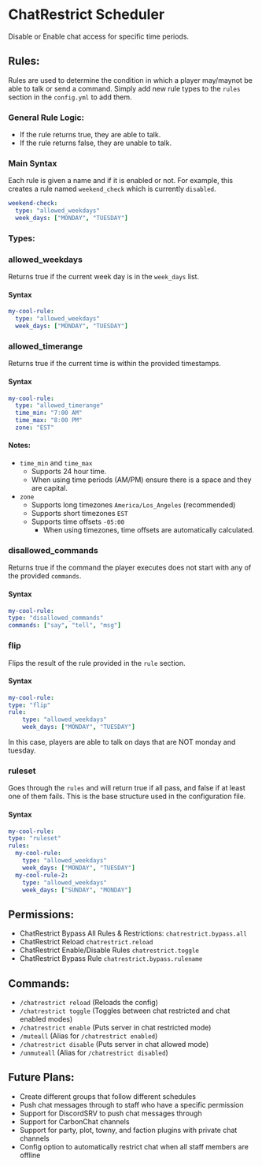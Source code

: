 # ChatRestrict Scheduler
Disable or Enable chat access for specific time periods.

## Rules:
Rules are used to determine the condition in which a player may/maynot be able to talk or send a command.
Simply add new rule types to the ``rules`` section in the ``config.yml`` to add them.

### General Rule Logic:
- If the rule returns true, they are able to talk.
- If the rule returns false, they are unable to talk.

### Main Syntax
Each rule is given a name and if it is enabled or not.
For example, this creates a rule named ``weekend_check`` which is currently ``disabled``.
```yaml
weekend-check:
  type: "allowed_weekdays"
  week_days: ["MONDAY", "TUESDAY"]
```

### Types:

### allowed_weekdays
Returns true if the current week day is in the ``week_days`` list.
#### Syntax
```yaml
my-cool-rule:
  type: "allowed_weekdays"
  week_days: ["MONDAY", "TUESDAY"]
```

### allowed_timerange
Returns true if the current time is within the provided timestamps. 

#### Syntax
```yaml
my-cool-rule:
  type: "allowed_timerange"
  time_min: "7:00 AM"
  time_max: "8:00 PM"
  zone: "EST"
```
#### Notes:
- ``time_min`` and ``time_max`` 
  - Supports 24 hour time.
  - When using time periods (AM/PM) ensure there is a space and they are capital.
- ``zone``
  - Supports long timezones ``America/Los_Angeles`` (recommended)
  - Supports short timezones ``EST``
  - Supports time offsets ``-05:00``
    - When using timezones, time offsets are automatically calculated.

### disallowed_commands
Returns true if the command the player executes does not start with any of the provided ``commands``.
#### Syntax
  ```yaml
my-cool-rule:
  type: "disallowed_commands"
  commands: ["say", "tell", "msg"]
```

### flip
Flips the result of the rule provided in the ``rule`` section.
#### Syntax
```yaml
my-cool-rule:
type: "flip"
rule:
    type: "allowed_weekdays"
    week_days: ["MONDAY", "TUESDAY"]
```
In this case, players are able to talk on days that are NOT monday and tuesday.

### ruleset
Goes through the ``rules`` and will return true if all pass, and false if at least one of them fails.
This is the base structure used in the configuration file.
#### Syntax
```yaml
my-cool-rule:
type: "ruleset"
rules:
  my-cool-rule:
    type: "allowed_weekdays"
    week_days: ["MONDAY", "TUESDAY"]
  my-cool-rule-2:
    type: "allowed_weekdays"  
    week_days: ["SUNDAY", "MONDAY"]
```

## Permissions:

- ChatRestrict Bypass All Rules & Restrictions: `chatrestrict.bypass.all`
- ChatRestrict Reload `chatrestrict.reload`
- ChatRestrict Enable/Disable Rules `chatrestrict.toggle`
- ChatRestrict Bypass Rule `chatrestrict.bypass.rulename`

## Commands:

- `/chatrestrict reload` (Reloads the config)
- `/chatrestrict toggle` (Toggles between chat restricted and chat enabled modes)
- `/chatrestrict enable` (Puts server in chat restricted mode)
- `/muteall` (Alias for `/chatrestrict enabled`)
- `/chatrestrict disable` (Puts server in chat allowed mode)
- `/unmuteall` (Alias for `/chatrestrict disabled`)

## Future Plans:

- Create different groups that follow different schedules
- Push chat messages through to staff who have a specific permission
- Support for DiscordSRV to push chat messages through
- Support for CarbonChat channels
- Support for party, plot, towny, and faction plugins with private chat channels
- Config option to automatically restrict chat when all staff members are offline
